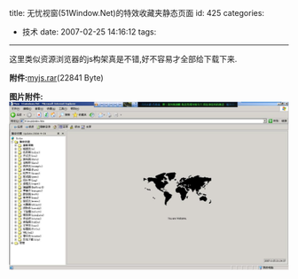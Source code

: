 title: 无忧视窗(51Window.Net)的特效收藏夹静态页面
id: 425
categories:
  - 技术
date: 2007-02-25 14:16:12
tags:
---

这里类似资源浏览器的js构架真是不错,好不容易才全部给下载下来.

**附件:**[myjs.rar](http://www.foolbird.net/wp-content/uploads/2007/02/243_myjs.rar)(22841 Byte)

**图片附件:**
[![myjs.jpg](/wp-content/uploads/2007/02/244_myjs.jpg)](http://www.foolbird.net/?attachment_id=198 "myjs.jpg")
